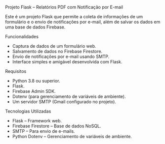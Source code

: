 
Projeto Flask – Relatórios PDF com Notificação por E-mail

Este é um projeto Flask que permite a coleta de informações de um formulário e o envio de notificações por e-mail, além de salvar os dados em uma base de dados Firebase.

Funcionalidades
- Captura de dados de um formulário web.
- Salvamento de dados no Firebase Firestore.
- Envio de notificações por e-mail usando SMTP.
- Interface simples e amigável desenvolvida com Flask.

Requisitos
- Python 3.8 ou superior.
- Flask.
- Firebase Admin SDK.
- Dotenv (para gerenciamento de variáveis de ambiente).
- Um servidor SMTP (Gmail configurado no projeto).

Tecnologias Utilizadas
- Flask – Framework web.
- Firebase Firestore – Base de dados NoSQL.
- SMTP – Para envio de e-mails.
- Python Dotenv – Gerenciamento de variáveis de ambiente.


